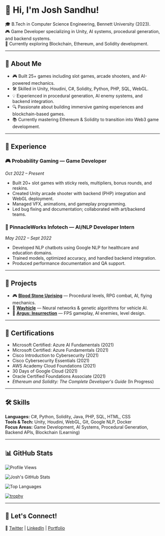 # 👋 Hi, I'm Josh Sandhu!

🎓 B.Tech in Computer Science Engineering, Bennett University (2023).  
🎮 Game Developer specializing in Unity, AI systems, procedural generation, and backend systems.  
🚀 Currently exploring Blockchain, Ethereum, and Solidity development.

---

## 🚀 About Me

- 🎮 Built 25+ games including slot games, arcade shooters, and AI-powered mechanics.
- 🛠️ Skilled in Unity, Houdini, C#, Solidity, Python, PHP, SQL, WebGL.
- 💡 Experienced in procedural generation, AI enemy systems, and backend integration.
- 🔍 Passionate about building immersive gaming experiences and blockchain-based games.
- 📚 Currently mastering Ethereum & Solidity to transition into Web3 game development.

---

## 💼 Experience

### 🎮 Probability Gaming — Game Developer  
*Oct 2022 – Present*  
- Built 20+ slot games with sticky reels, multipliers, bonus rounds, and reskins.
- Created Unity arcade shooter with backend (PHP) integration and WebGL deployment.
- Managed VFX, animations, and gameplay programming.
- Led bug fixing and documentation; collaborated with art/backend teams.

### 🤖 PinnacleWorks Infotech — AI/NLP Developer Intern  
*May 2022 – Sept 2022*  
- Developed NLP chatbots using Google NLP for healthcare and education domains.
- Trained models, optimized accuracy, and handled backend integration.
- Produced performance documentation and QA support.

---

## 📂 Projects

- 🎮 [**Blood Stone Uprising**](https://github.com/JoshhSandhu/BloodStoneUprising) — Procedural levels, RPG combat, AI, flying mechanics.
- 🚗 [**Wayhicle**](https://github.com/JoshhSandhu/WAYhicle) — Neural networks & genetic algorithms for vehicle AI.
- 🔫 [**Argus: Insurrection**](https://github.com/JoshhSandhu/Argus-Insurrection) — FPS gameplay, AI enemies, level design.

---

## 📜 Certifications

- Microsoft Certified: Azure AI Fundamentals (2021)
- Microsoft Certified: Azure Fundamentals (2021)
- Cisco Introduction to Cybersecurity (2021)
- Cisco Cybersecurity Essentials (2021)
- AWS Academy Cloud Foundations (2021)
- 30 Days of Google Cloud (2021)
- Oracle Certified Foundations Associate (2021)
- *Ethereum and Solidity: The Complete Developer's Guide* (In Progress)

---

## 🛠️ Skills

**Languages:** C#, Python, Solidity, Java, PHP, SQL, HTML, CSS  
**Tools & Tech:** Unity, Houdini, WebGL, Git, Google NLP, Docker  
**Focus Areas:** Game Development, AI Systems, Procedural Generation, Backend APIs, Blockchain (Learning)

---

## 📊 GitHub Stats

![Profile Views](https://komarev.com/ghpvc/?username=JoshhSandhu&color=blue)

![Josh's GitHub Stats](https://github-readme-stats.vercel.app/api?username=JoshhSandhu&show_icons=true&theme=radical)

![Top Languages](https://github-readme-stats.vercel.app/api/top-langs/?username=JoshhSandhu&layout=compact&theme=radical)

[![trophy](https://github-profile-trophy.vercel.app/?username=JoshhSandhu&theme=onedark)](https://github.com/ryo-ma/github-profile-trophy)

---

## 📢 Let's Connect!

🔗 [Twitter](https://x.com/0xJ05H) | [LinkedIn](https://www.linkedin.com/in/josh-sandhu-a4b8a91b8/) | [Portfolio](https://github.com/JoshhSandhu)

